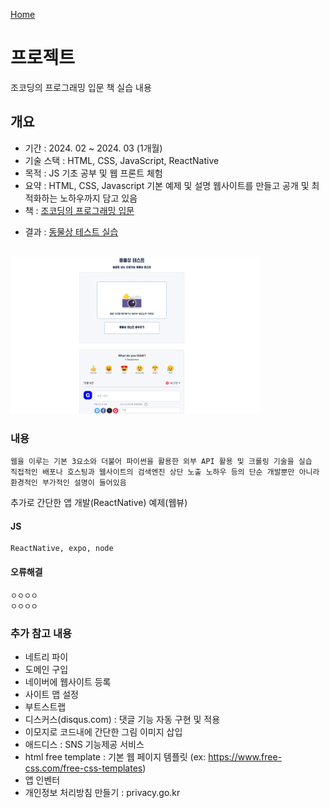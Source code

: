 [Home](..)

# 프로젝트
조코딩의 프로그래밍 입문 책 실습 내용

## 개요
- 기간 : 2024. 02 ~ 2024. 03 (1개월)
- 기술 스택 : HTML, CSS, JavaScript, ReactNative
- 목적 : JS 기초 공부 및 웹 프론트 체험
- 요약 : HTML, CSS, Javascript 기본 예제 및 설명
웹사이트를 만들고 공개 및 최적화하는 노하우까지 담고 있음
- 책 : [조코딩의 프로그래밍 입문](https://www.yes24.com/Product/Goods/70746749) 
<!-- - 링크 :  -->
- 결과 : [동물상 테스트 실습](./animal_test/)
<br>
<img src="./animal_test/index02_ex.png" width="400px">


### 내용
    웹을 이루는 기본 3요소와 더불어 파이썬을 활용한 외부 API 활용 및 크롤링 기술을 실습
    직접적인 배포나 호스팅과 웹사이트의 검색엔진 상단 노출 노하우 등의 단순 개발뿐만 아니라 환경적인 부가적인 설명이 들어있음

추가로 간단한 앱 개발(ReactNative) 예제(웹뷰)
#### JS
    ReactNative, expo, node
#### 오류해결
    ㅇㅇㅇㅇ
    ㅇㅇㅇㅇ


### 추가 참고 내용
- 네트리 파이
- 도메인 구입
- 네이버에 웹사이트 등록
- 사이트 맵 설정
- 부트스트랩
- 디스커스(disqus.com) : 댓글 기능 자동 구현 및 적용
- 이모지로 코드내에 간단한 그림 이미지 삽입
- 애드디스 : SNS 기능제공 서비스
- html free template : 기본 웹 페이지 템플릿 (ex: https://www.free-css.com/free-css-templates)
- 앱 인벤터
- 개인정보 처리방침 만들기 : privacy.go.kr
